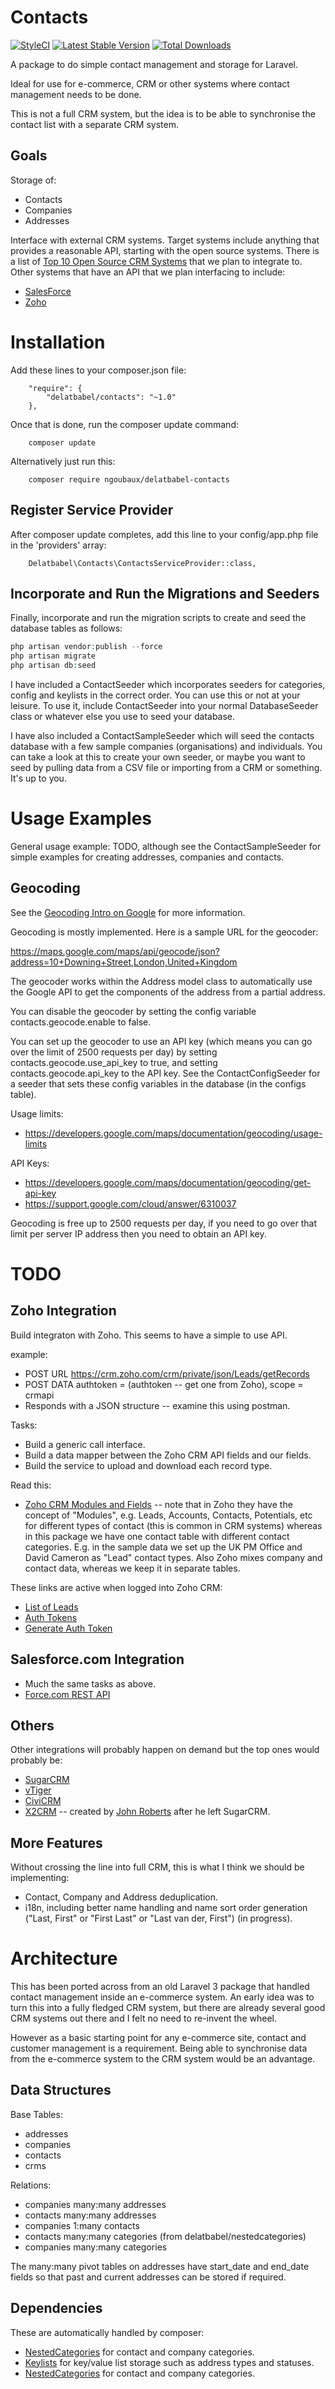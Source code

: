 # Contacts

[![StyleCI](https://styleci.io/repos/51966591/shield)](https://styleci.io/repos/51966591)
[![Latest Stable Version](https://poser.pugx.org/delatbabel/contacts/version.png)](https://packagist.org/packages/ddpro/contacts)
[![Total Downloads](https://poser.pugx.org/delatbabel/contacts/d/total.png)](https://packagist.org/packages/delatbabel/contacts)

A package to do simple contact management and storage for Laravel.

Ideal for use for e-commerce, CRM or other systems where contact management needs to be done.

This is not a full CRM system, but the idea is to be able to synchronise the contact list
with a separate CRM system.

## Goals

Storage of:

* Contacts
* Companies
* Addresses

Interface with external CRM systems. Target systems include anything that provides a reasonable
API, starting with the open source systems. There is a list of
[Top 10 Open Source CRM Systems](http://www.crmsearch.com/top-10-open-source-crm-systems.php)
that we plan to integrate to.
Other systems that have an API that we plan interfacing to include:

* [SalesForce](http://www.salesforce.com/)
* [Zoho](https://www.zoho.com/)

# Installation

Add these lines to your composer.json file:

```
    "require": {
        "delatbabel/contacts": "~1.0"
    },
```

Once that is done, run the composer update command:

```
    composer update
```

Alternatively just run this:

```
    composer require ngoubaux/delatbabel-contacts
```

## Register Service Provider

After composer update completes, add this line to your config/app.php file in the 'providers' array:

```
    Delatbabel\Contacts\ContactsServiceProvider::class,
```

## Incorporate and Run the Migrations and Seeders

Finally, incorporate and run the migration scripts to create and seed the database tables as follows:

```php
php artisan vendor:publish --force
php artisan migrate
php artisan db:seed
```

I have included a ContactSeeder which incorporates seeders for categories, config and keylists in the
correct order.  You can use this or not at your leisure.  To use it, include ContactSeeder into your
normal DatabaseSeeder class or whatever else you use to seed your database.

I have also included a ContactSampleSeeder which will seed the contacts database with a few sample
companies (organisations) and individuals.  You can take a look at this to create your own seeder, or
maybe you want to seed by pulling data from a CSV file or importing from a CRM or something.  It's
up to you.

# Usage Examples

General usage example: TODO, although see the ContactSampleSeeder for simple examples for
creating addresses, companies and contacts.

## Geocoding

See the
[Geocoding Intro on Google](https://developers.google.com/maps/documentation/geocoding/intro)
for more information.

Geocoding is mostly implemented.  Here is a sample URL for the geocoder:

https://maps.google.com/maps/api/geocode/json?address=10+Downing+Street,London,United+Kingdom

The geocoder works within the Address model class to automatically use the Google API
to get the components of the address from a partial address.

You can disable the geocoder by setting the config variable contacts.geocode.enable to false.

You can set up the geocoder to use an API key (which means you can go over the limit of
2500 requests per day) by setting contacts.geocode.use_api_key to true, and setting contacts.geocode.api_key
to the API key.  See the ContactConfigSeeder for a seeder that sets these config variables
in the database (in the configs table).

Usage limits:

* https://developers.google.com/maps/documentation/geocoding/usage-limits

API Keys:

* https://developers.google.com/maps/documentation/geocoding/get-api-key
* https://support.google.com/cloud/answer/6310037

Geocoding is free up to 2500 requests per day, if you need to go over that limit per server
IP address then you need to obtain an API key.

# TODO

## Zoho Integration

Build integraton with Zoho.  This seems to have a simple to use API.

example:

* POST URL https://crm.zoho.com/crm/private/json/Leads/getRecords
* POST DATA authtoken = (authtoken -- get one from Zoho), scope = crmapi
* Responds with a JSON structure -- examine this using postman.

Tasks:

* Build a generic call interface.
* Build a data mapper between the Zoho CRM API fields and our fields.
* Build the service to upload and download each record type.

Read this:

* [Zoho CRM Modules and Fields](https://www.zoho.com/crm/help/api/modules-fields.html) -- note
  that in Zoho they have the concept of "Modules", e.g. Leads, Accounts, Contacts, Potentials, etc
  for different types of contact (this is common in CRM systems) whereas in this package we have
  one contact table with different contact categories.  E.g. in the sample data we set up the UK
  PM Office and David Cameron as "Lead" contact types.  Also Zoho mixes company and contact data,
  whereas we keep it in separate tables.

These links are active when logged into Zoho CRM:

* [List of Leads](https://crm.zoho.com/crm/ShowTab.do?module=Leads)
* [Auth Tokens](https://accounts.zoho.com/u/h#sessions/userauthtoken)
* [Generate Auth Token](https://crm.zoho.com/crm/ShowSetup.do?tab=developerSpace&subTab=api)

## Salesforce.com Integration

* Much the same tasks as above.
* [Force.com REST API](https://developer.salesforce.com/docs/atlas.en-us.api_rest.meta/api_rest/)

## Others

Other integrations will probably happen on demand but the top ones would probably be:

* [SugarCRM](http://www.sugarcrm.com/)
* [vTiger](https://www.vtiger.com/)
* [CiviCRM](https://civicrm.org/)
* [X2CRM](http://www.x2crm.com/) -- created by [John Roberts](https://en.wikipedia.org/wiki/John_Roberts_%28software_entrepreneur%29)
  after he left SugarCRM.

## More Features

Without crossing the line into full CRM, this is what I think we should be implementing:

* Contact, Company and Address deduplication.
* i18n, including better name handling and name sort order generation ("Last, First" or "First Last" or "Last van der, First")
  (in progress).

# Architecture

This has been ported across from an old Laravel 3 package that handled contact management
inside an e-commerce system.  An early idea was to turn this into a fully fledged CRM system,
but there are already several good CRM systems out there and I felt no need to re-invent the
wheel.

However as a basic starting point for any e-commerce site, contact and customer management
is a requirement.  Being able to synchronise data from the e-commerce system to the CRM
system would be an advantage.

## Data Structures

Base Tables:

* addresses
* companies
* contacts
* crms

Relations:

* companies many:many addresses
* contacts many:many addresses
* companies 1:many contacts
* contacts many:many categories (from delatbabel/nestedcategories)
* companies many:many categories

The many:many pivot tables on addresses have start_date and end_date fields so that past and
current addresses can be stored if required.

## Dependencies

These are automatically handled by composer:

* [NestedCategories](https://github.com/delatbabel/nestedcategories) for contact and company categories.
* [Keylists](https://github.com/delatbabel/keylists) for key/value list storage such as address types and statuses.
* [NestedCategories](https://github.com/delatbabel/nestedcategories) for contact and company categories.
